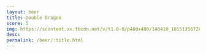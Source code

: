 ```yaml
---
layout: beer
title: Double Dragon
score: 5
img: https://scontent.xx.fbcdn.net/v/t1.0-0/p480x480/148410_10151356728003745_1112766365_n.jpg?oh=9fd2622bb54b795bb79ea55a5eb92ab6&oe=58397939
desc: 
permalink: /beer/:title.html
---
```

